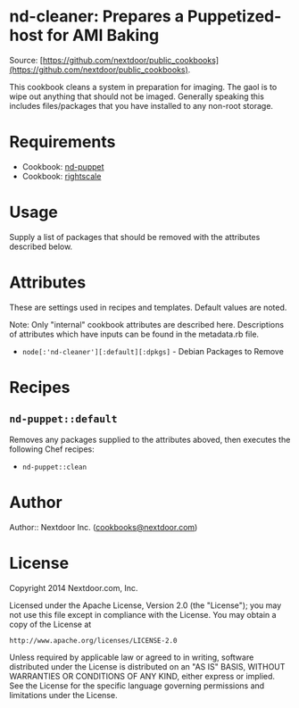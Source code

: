 # nd-cleaner: Prepares a Puppetized-host for AMI Baking 

Source: [https://github.com/nextdoor/public_cookbooks](https://github.com/nextdoor/public_cookbooks).

This cookbook cleans a system in preparation for imaging. The gaol is
to wipe out anything that should not be imaged. Generally speaking this
includes files/packages that you have installed to any non-root storage.

# Requirements

 * Cookbook: [nd-puppet](https://github.com/nextdoor/public_cookbooks)
 * Cookbook: [rightscale](https://github.com/rightscale/rightscale_cookbooks/tree/master/cookbooks/rightscale)

# Usage

Supply a list of packages that should be removed with the attributes described
below.

# Attributes

These are settings used in recipes and templates. Default values are noted.

Note: Only "internal" cookbook attributes are described here. Descriptions of
attributes which have inputs can be found in the metadata.rb file.

* `node[:'nd-cleaner'][:default][:dpkgs]` - Debian Packages to Remove

# Recipes

## `nd-puppet::default`

Removes any packages supplied to the attributes aboved, then executes the
following Chef recipes:

* `nd-puppet::clean`

# Author

Author:: Nextdoor Inc. (<cookbooks@nextdoor.com>)

# License

Copyright 2014 Nextdoor.com, Inc.

Licensed under the Apache License, Version 2.0 (the "License");
you may not use this file except in compliance with the License.
You may obtain a copy of the License at

    http://www.apache.org/licenses/LICENSE-2.0

Unless required by applicable law or agreed to in writing, software
distributed under the License is distributed on an "AS IS" BASIS,
WITHOUT WARRANTIES OR CONDITIONS OF ANY KIND, either express or implied.
See the License for the specific language governing permissions and
limitations under the License.
